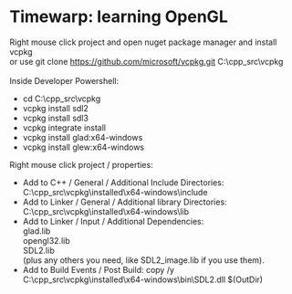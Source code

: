 # Timewarp: learning OpenGL

Right mouse click project and open nuget package manager and install vcpkg<br>
or use git clone https://github.com/microsoft/vcpkg.git C:\cpp_src\vcpkg<br><br>
Inside Developer Powershell:<br>
- cd C:\cpp_src\vcpkg
- vcpkg install sdl2<br>
- vcpkg install sdl3<br>
- vcpkg integrate install<br>
- vcpkg install glad:x64-windows
- vcpkg install glew:x64-windows

Right mouse click project / properties:<br>
- Add to C++ / General / Additional Include Directories: C:\cpp_src\vcpkg\installed\x64-windows\include<br>
- Add to Linker / General / Additional library Directories: C:\cpp_src\vcpkg\installed\x64-windows\lib<br>
- Add to  Linker / Input /  Additional Dependencies:<br>
glad.lib<br>
opengl32.lib<br>
SDL2.lib<br>
(plus any others you need, like SDL2_image.lib if you use them).<br>
- Add to Build Events / Post Build: copy /y C:\cpp_src\vcpkg\installed\x64-windows\bin\SDL2.dll $(OutDir)
